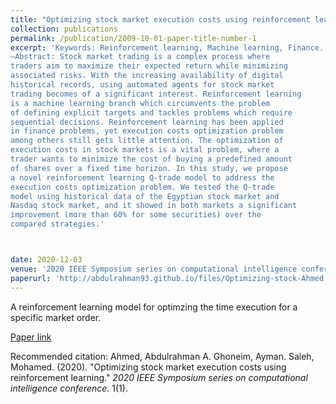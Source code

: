 ```yaml
---
title: "Optimizing stock market execution costs using reinforcement learning"
collection: publications
permalink: /publication/2009-10-01-paper-title-number-1
excerpt: 'Keywords: Reinforcement learning, Machine learning, Finance.  
—Abstract: Stock market trading is a complex process where
traders aim to maximize their expected return while minimizing
associated risks. With the increasing availability of digital
historical records, using automated agents for stock market
trading becomes of a significant interest. Reinforcement learning
is a machine learning branch which circumvents the problem
of defining explicit targets and tackles problems which require
sequential decisions. Reinforcement learning has been applied
in finance problems, yet execution costs optimization problem
among others still gets little attention. The optimization of
execution costs in stock markets is a vital problem, where a
trader wants to minimize the cost of buying a predefined amount
of shares over a fixed time horizon. In this study, we propose
a novel reinforcement learning Q-trade model to address the
execution costs optimization problem. We tested the Q-trade
model using historical data of the Egyptian stock market and
Nasdaq stock market, and it showed in both markets a significant
improvement (more than 60% for some securities) over the
compared strategies.'



date: 2020-12-03
venue: '2020 IEEE Symposium series on computational intelligence conference'
paperurl: 'http://abdulrahman93.github.io/files/Optimizing-stock-Ahmed.pdf'
---
```

A reinforcement learning model for optimzing the time execution for a specific market order.

[Paper link](http://abdulrahman93.github.io/files/Optimizing-stock-Ahmed.pdf)

Recommended citation: Ahmed, Abdulrahman A. Ghoneim, Ayman. Saleh, Mohamed. (2020). "Optimizing stock market execution costs using reinforcement learning." <i>2020 IEEE Symposium series on computational intelligence conference</i>. 1(1).
